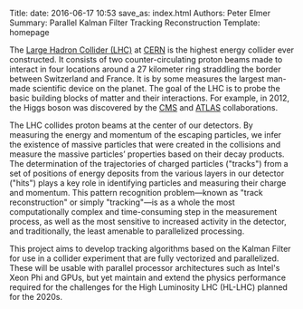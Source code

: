 Title: 
date: 2016-06-17 10:53
save_as: index.html
Authors: Peter Elmer
Summary: Parallel Kalman Filter Tracking Reconstruction
Template: homepage


The [Large Hadron Collider (LHC)](http://home.cern/topics/large-hadron-collider) at [CERN](http://home.cern/) is the highest energy
collider ever constructed. It consists of two counter-circulating
proton beams made to interact in four locations around a 27 kilometer
ring straddling the border between Switzerland and France. It is
by some measures the largest man-made scientific device on the
planet. The goal of the LHC is to probe the basic building blocks
of matter and their interactions. For example, in 2012, the Higgs boson 
was discovered by the [CMS](http://cms.web.cern.ch) and 
[ATLAS](http://home.cern/about/experiments/atlas) collaborations. 

The LHC collides proton beams at the center of our detectors.
By measuring the energy and momentum of the escaping particles, we
infer the existence of massive particles that were created in the collisions
and measure the massive particles’ properties based on their decay products.
The determination of the trajectories of charged particles 
("tracks") from a set of positions of energy deposits from the various layers 
in our detector ("hits") plays a key role in identifying particles and 
measuring their charge and momentum. This pattern recognition
problem&mdash;known as "track reconstruction" or simply "tracking"&mdash;is
as a whole the most computationally complex and time-consuming step in the
measurement process, as well as the most sensitive to increased activity in 
the detector, and traditionally, the least amenable to parallelized 
processing.

This project aims to develop tracking algorithms based on the Kalman Filter 
for use in a collider experiment that are fully vectorized and parallelized.
These will be usable with parallel processor architectures such as Intel's 
Xeon Phi and GPUs, but yet maintain and extend the physics performance 
required for the challenges for the High Luminosity LHC (HL-LHC) planned
for the 2020s.

